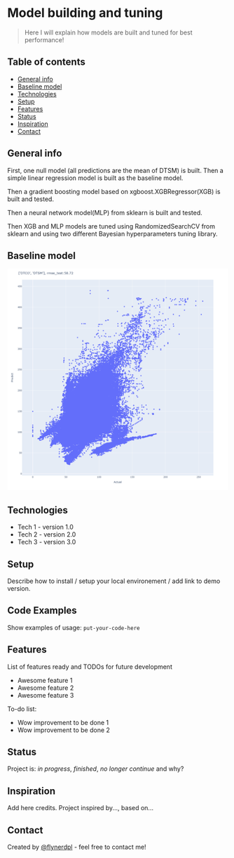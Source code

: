 # Model building and tuning
> Here I will explain how models are built and tuned for best performance!

## Table of contents
* [General info](#general-info)
* [Baseline model](#baseline-model)
* [Technologies](#technologies)
* [Setup](#setup)
* [Features](#features)
* [Status](#status)
* [Inspiration](#inspiration)
* [Contact](#contact)

## General info
First, one null model (all predictions are the mean of DTSM) is built. Then a simple linear regression model is built as the baseline model.

Then a gradient boosting model based on xgboost.XGBRegressor(XGB) is built and tested.

Then a neural network model(MLP) from sklearn is built and tested.

Then XGB and MLP models are tuned using RandomizedSearchCV from sklearn and using two different Bayesian hyperparameters tuning library.


## Baseline model
![Crossplot](./readme_resources/Crossplot-DTCO-DTSM.png)

## Technologies
* Tech 1 - version 1.0
* Tech 2 - version 2.0
* Tech 3 - version 3.0

## Setup
Describe how to install / setup your local environement / add link to demo version.

## Code Examples
Show examples of usage:
`put-your-code-here`

## Features
List of features ready and TODOs for future development
* Awesome feature 1
* Awesome feature 2
* Awesome feature 3

To-do list:
* Wow improvement to be done 1
* Wow improvement to be done 2

## Status
Project is: _in progress_, _finished_, _no longer continue_ and why?

## Inspiration
Add here credits. Project inspired by..., based on...

## Contact
Created by [@flynerdpl](https://www.flynerd.pl/) - feel free to contact me!
